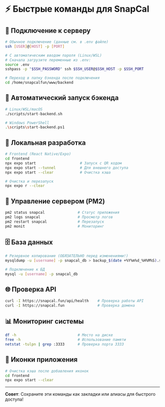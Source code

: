 # ⚡ Быстрые команды для SnapCal

## 🚀 Подключение к серверу

```bash
# Обычное подключение (данные см. в .env файле)
ssh [USER]@[HOST] -p [PORT]

# С автоматическим вводом пароля (Linux/WSL)
# Сначала загрузите переменные из .env:
source .env
sshpass -p "$SSH_PASSWORD" ssh $SSH_USER@$SSH_HOST -p $SSH_PORT

# Переход в папку бэкенда после подключения
cd /home/snapcalfun/www/backend
```

## 🤖 Автоматический запуск бэкенда

```bash
# Linux/WSL/macOS
./scripts/start-backend.sh

# Windows PowerShell
.\scripts\start-backend.ps1
```

## 📱 Локальная разработка

```bash
# Frontend (React Native/Expo)
cd frontend
npx expo start                    # Запуск с QR кодом
npx expo start --tunnel           # Для внешнего доступа
npx expo start --clear            # Очистка кэша

# Очистка и перезапуск
npx expo r --clear
```

## 🔧 Управление сервером (PM2)

```bash
pm2 status snapcal               # Статус приложения
pm2 logs snapcal                 # Просмотр логов
pm2 restart snapcal              # Перезапуск
pm2 monit                        # Мониторинг
```

## 🗄️ База данных

```bash
# Резервное копирование (ОБЯЗАТЕЛЬНО перед изменениями!)
mysqldump -u [username] -p snapcal_db > backup_$(date +%Y%m%d_%H%M%S).sql

# Подключение к БД
mysql -u [username] -p snapcal_db
```

## 🌐 Проверка API

```bash
curl -I https://snapcal.fun/api/health    # Проверка работы API
curl -I https://snapcal.fun               # Проверка домена
```

## 📊 Мониторинг системы

```bash
df -h                            # Место на диске
free -h                          # Использование памяти
netstat -tulpn | grep :3333      # Проверка порта 3333
```

## 🎨 Иконки приложения

```bash
# Очистка кэша после добавления иконок
cd frontend
npx expo start --clear
```

---

**Совет**: Сохраните эти команды как закладки или алиасы для быстрого доступа!
